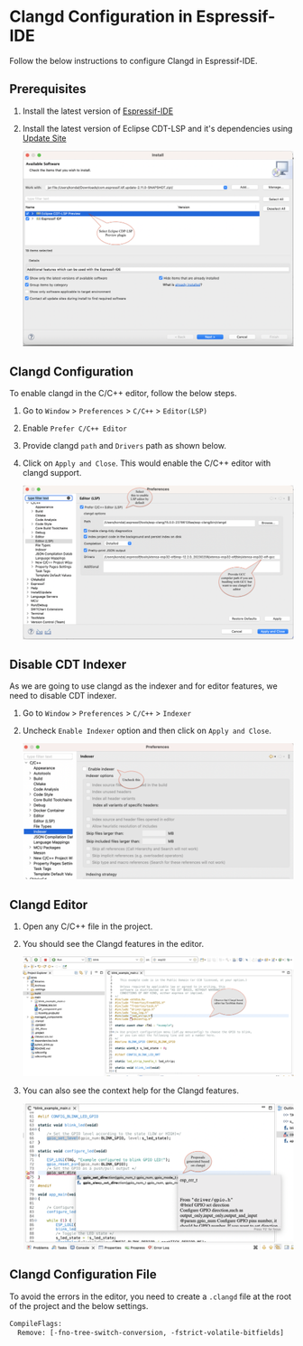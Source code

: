 # Clangd Configuration in Espressif-IDE

Follow the below instructions to configure Clangd in Espressif-IDE.

## Prerequisites
1. Install the latest version of [Espressif-IDE](https://github.com/espressif/idf-eclipse-plugin/blob/master/docs/Espressif-IDE.md#downloads) 
2. Install the latest version of Eclipse CDT-LSP and it's dependencies using [Update Site](https://dl.espressif.com/dl/idf-eclipse-plugin/updates/latest/)

 	![](images/clangd/cdtlsp_updatesite.png)

## Clangd Configuration
To enable clangd in the C/C++ editor, follow the below steps.

1. Go to `Window` > `Preferences` > `C/C++` > `Editor(LSP)`
2. Enable `Prefer C/C++ Editor`
3. Provide clangd `path` and `Drivers` path as shown below.
4. Click on `Apply and Close`. This would enable the C/C++ editor with clangd support.

 	![](images/clangd/clangd_config.png)

## Disable CDT Indexer
As we are going to use clangd as the indexer and for editor features, we need to disable CDT indexer.

1. Go to `Window` > `Preferences` > `C/C++` > `Indexer`
2. Uncheck `Enable Indexer` option and then click on `Apply and Close`.
   
   
   ![](images/clangd/cdt_indexer_disable.png)

## Clangd Editor
1. Open any C/C++ file in the project.
2. You should see the Clangd features in the editor.

 	![](images/clangd/clangd_editor.png)
3. You can also see the context help for the Clangd features.

 	![](images/clangd/clangd_context_help.png)

## Clangd Configuration File
To avoid the errors in the editor, you need to create a `.clangd` file at the root of the project and the below settings.

```
CompileFlags:
  Remove: [-fno-tree-switch-conversion, -fstrict-volatile-bitfields]

```

